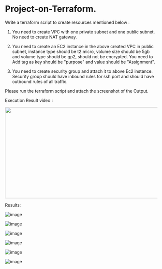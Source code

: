 # Project-on-Terraform.

Write a terraform script to create resources mentioned below :

1. You need to create VPC with one private subnet and one public subnet. No need to create NAT gateway.

2. You need to create an EC2 instance in the above created VPC in public subnet, instance type should be t2.micro, volume size should be 5gb and volume type should be gp2, should not be encrypted. You need to Add tag as key should be "purpose" and value should be "Assignment".

3. You need to create security group and attach it to above Ec2 instance. Security group should have inbound rules for ssh port and should have outbound rules of all traffic.

Please run the terraform script and attach the screenshot of the Output.

Execution Result video  : 

[<img src="https://img.youtube.com/vi/HCCCpKfMDbg/hqdefault.jpg" width="600" height="300"
/>](https://www.youtube.com/embed/HCCCpKfMDbg)

Results:

![image](https://github.com/Srisrijakka1/Project-on-Terraform/assets/106643865/5aacfdd8-c6a1-4bf5-8471-e6bb68169c08)

![image](https://github.com/Srisrijakka1/Project-on-Terraform/assets/106643865/1dc250af-14c6-4d67-8bb4-5bd4184a94c8)

![image](https://github.com/Srisrijakka1/Project-on-Terraform/assets/106643865/ceb7d311-c514-4ac1-9956-7b85b4ca4d2a)

![image](https://github.com/Srisrijakka1/Project-on-Terraform/assets/106643865/950ee235-61ba-4ddc-adbf-052d59cd29d7)

![image](https://github.com/Srisrijakka1/Project-on-Terraform/assets/106643865/d7c9f2a1-7ac0-4ad0-aee0-eeb46598f502)

![image](https://github.com/Srisrijakka1/Project-on-Terraform/assets/106643865/e726679a-d9c3-4b80-9b3f-a82d11772075)
